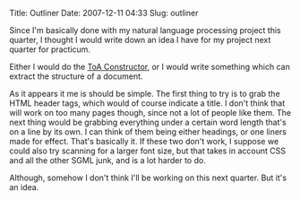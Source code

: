 Title: Outliner
Date: 2007-12-11 04:33
Slug: outliner

Since I'm basically done with my natural language processing project
this quarter, I thought I would write down an idea I have for my project
next quarter for practicum.

Either I would do the [ToA
Constructor](http://justinnhli.com/posts/2007/11/toa-constructor.html),
or I would write something which can extract the structure of a
document.

As it appears it me is should be simple. The first thing to try is to
grab the HTML header tags, which would of course indicate a title. I
don't think that will work on too many pages though, since not a lot of
people like them. The next thing would be grabbing everything under a
certain word length that's on a line by its own. I can think of them
being either headings, or one liners made for effect. That's basically
it. If these two don't work, I suppose we could also try scanning for a
larger font size, but that takes in account CSS and all the other SGML
junk, and is a lot harder to do.

Although, somehow I don't think I'll be working on this next quarter.
But it's an idea.

